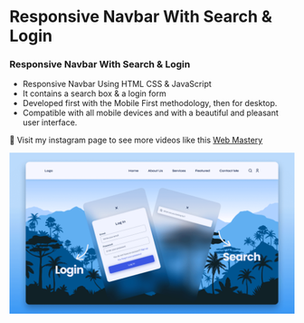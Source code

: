 # Responsive Navbar With Search & Login

### Responsive Navbar With Search & Login

- Responsive Navbar Using HTML CSS & JavaScript
- It contains a search box & a login form
- Developed first with the Mobile First methodology, then for desktop.
- Compatible with all mobile devices and with a beautiful and pleasant user interface.

💙 Visit my instagram page to see more videos like this [Web Mastery](https://www.instagram.com/web_mastery03/)

![preview img](/preview.png)
